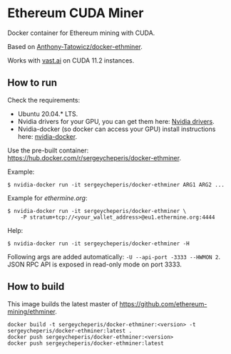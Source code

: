 # Ethereum CUDA Miner

Docker container for Ethereum mining with CUDA.

Based on [Anthony-Tatowicz/docker-ethminer](https://github.com/Anthony-Tatowicz/docker-ethminer).

Works with [vast.ai](https://vast.ai/) on CUDA 11.2 instances.

## How to run

Check the requirements:

- Ubuntu 20.04.* LTS.
- Nvidia drivers for your GPU, you can get them here: [Nvidia drivers](http://www.nvidia.com/Download/index.aspx).
- Nvidia-docker (so docker can access your GPU) install instructions here: [nvidia-docker](https://github.com/NVIDIA/nvidia-docker).

Use the pre-built container: https://hub.docker.com/r/sergeycheperis/docker-ethminer.

Example:
```
$ nvidia-docker run -it sergeycheperis/docker-ethminer ARG1 ARG2 ...
```

Example for *ethermine.org*:

```
$ nvidia-docker run -it sergeycheperis/docker-ethminer \
    -P stratum+tcp://<your_wallet_address>@eu1.ethermine.org:4444
```

Help:
```
$ nvidia-docker run -it sergeycheperis/docker-ethminer -H
```

Following args are added automatically: `-U --api-port -3333 --HWMON 2`. JSON RPC API is exposed in read-only mode on port 3333.

## How to build

This image builds the latest master of https://github.com/ethereum-mining/ethminer.

```
docker build -t sergeycheperis/docker-ethminer:<version> -t sergeycheperis/docker-ethminer:latest .
docker push sergeycheperis/docker-ethminer:<version>
docker push sergeycheperis/docker-ethminer:latest
```

